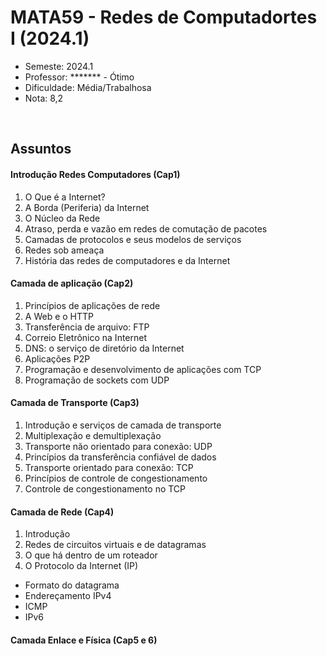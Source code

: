 # MATA59 - Redes de Computadortes I (2024.1)
- Semeste: 2024.1
- Professor: ******* - Ótimo <br>
- Dificuldade: Média/Trabalhosa
- Nota: 8,2

<br>

## Assuntos
#### Introdução Redes Computadores (Cap1)
1. O Que é a Internet?
2. A Borda (Periferia) da Internet
3. O Núcleo da Rede
4. Atraso, perda e vazão em redes de comutação de pacotes
5. Camadas de protocolos e seus modelos de serviços
6. Redes sob ameaça
7. História das redes de computadores e da Internet

#### Camada de aplicação (Cap2)
1. Princípios de aplicações de rede
2. A Web e o HTTP
3. Transferência de arquivo: FTP
4. Correio Eletrônico na Internet
5. DNS: o serviço de diretório da Internet
6. Aplicações P2P
7. Programação e desenvolvimento de aplicações com TCP
8. Programação de sockets com UDP

#### Camada de Transporte (Cap3)
1. Introdução e serviços de camada de transporte
2. Multiplexação e demultiplexação
3. Transporte não orientado para conexão: UDP
4. Princípios da transferência confiável de dados
5. Transporte orientado para conexão: TCP
6. Princípios de controle de congestionamento
7. Controle de congestionamento no TCP

#### Camada de Rede (Cap4)
1. Introdução
2. Redes de circuitos virtuais e de datagramas
3. O que há dentro de um roteador
4. O Protocolo da Internet (IP)
- Formato do datagrama
- Endereçamento IPv4
- ICMP
- IPv6

#### Camada Enlace e Física (Cap5 e 6)

